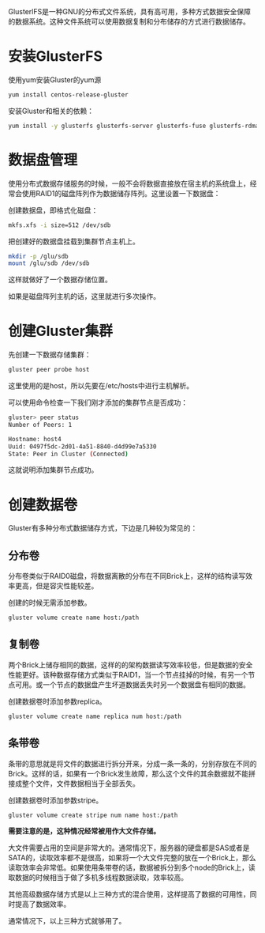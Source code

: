 GlusterlFS是一种GNU的分布式文件系统，具有高可用，多种方式数据安全保障的数据系统。这种文件系统可以使用数据复制和分布储存的方式进行数据储存。

# 安装GlusterFS

使用yum安装Gluster的yum源

```bash
yum install centos-release-gluster
```

安装Gluster和相关的依赖：

```bash
yum install -y glusterfs glusterfs-server glusterfs-fuse glusterfs-rdma
```

# 数据盘管理

使用分布式数据存储服务的时候，一般不会将数据直接放在宿主机的系统盘上，经常会使用RAID1的磁盘阵列作为数据储存阵列。这里设置一下数据盘：

创建数据盘，即格式化磁盘：

```bash
mkfs.xfs -i size=512 /dev/sdb
```

把创建好的数据盘挂载到集群节点主机上。

```bash
mkdir -p /glu/sdb
mount /glu/sdb /dev/sdb
```

这样就做好了一个数据存储位置。

如果是磁盘阵列主机的话，这里就进行多次操作。

# 创建Gluster集群

先创建一下数据存储集群：

```bash
gluster peer probe host
```

这里使用的是host，所以先要在/etc/hosts中进行主机解析。

可以使用命令检查一下我们刚才添加的集群节点是否成功：

```bash
gluster> peer status
Number of Peers: 1

Hostname: host4
Uuid: 0497f5dc-2d01-4a51-8840-d4d99e7a5330
State: Peer in Cluster (Connected)
```

这就说明添加集群节点成功。

# 创建数据卷

Gluster有多种分布式数据储存方式，下边是几种较为常见的：

## 分布卷

分布卷类似于RAID0磁盘，将数据离散的分布在不同Brick上，这样的结构读写效率更高，但是容灾性能较差。

创建的时候无需添加参数。

```bash
gluster volume create name host:/path
```

## 复制卷

两个Brick上储存相同的数据，这样的的架构数据读写效率较低，但是数据的安全性能更好。该种数据存储方式类似于RAID1，当一个节点挂掉的时候，有另一个节点可用。或一个节点的数据盘产生坏道数据丢失时另一个数据盘有相同的数据。

创建数据卷时添加参数replica。

```bash
gluster volume create name replica num host:/path
```

## 条带卷

条带的意思就是将文件的数据进行拆分开来，分成一条一条的，分别存放在不同的Brick。这样的话，如果有一个Brick发生故障，那么这个文件的其余数据就不能拼接成整个文件，文件数据相当于全部丢失。

创建数据卷时添加参数stripe。

```bash
gluster volume create stripe num name host:/path
```

**需要注意的是，这种情况经常被用作大文件存储。**

大文件需要占用的空间是非常大的。通常情况下，服务器的硬盘都是SAS或者是SATA的，读取效率都不是很高，如果将一个大文件完整的放在一个Brick上，那么读取效率会非常低。如果使用条带卷的话，数据被拆分到多个node的Brick上，读取数据的时候相当于做了多机多线程数据读取，效率较高。

其他高级数据存储方式是以上三种方式的混合使用，这样提高了数据的可用性，同时提高了数据效率。

通常情况下，以上三种方式就够用了。
